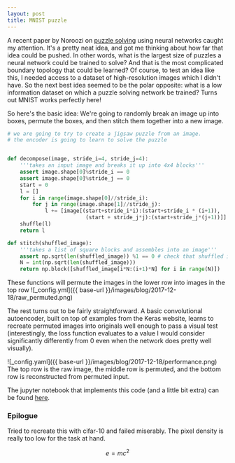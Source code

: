 ```yaml
---
layout: post
title: MNIST puzzle
---
```


A recent paper by Noroozi on [puzzle solving](https://arxiv.org/abs/1603.09246) using neural networks caught my attention.
It's a pretty neat idea, and got me thinking about how far that idea could be pushed. 
In other words, what is the largest size of puzzles a neural network could be trained to solve? And that is the most complicated boundary topology that could be learned?
Of course, to test an idea like this, I needed access to a dataset of high-resolution images which I didn't have. 
So the next best idea seemed to be the polar opposite: what is a low information dataset on which a puzzle solving network be trained?
Turns out MNIST works perfectly here!


So here's the basic idea: We're going to randomly break an image up into boxes, permute the boxes, and then stitch them together into a new image. 

```python
# we are going to try to create a jigsaw puzzle from an image. 
# the encoder is going to learn to solve the puzzle


def decompose(image, stride_i=4, stride_j=4):
    '''takes an input image and breaks it up into 4x4 blocks'''
    assert image.shape[0]%stride_i == 0
    assert image.shape[0]%stride_j == 0
    start = 0
    l = []
    for i in range(image.shape[0]//stride_i):
        for j in range(image.shape[1]//stride_j):
            l += [image[(start+stride_i*i):(start+stride_i * (i+1)), 
                         (start + stride_j*j):(start+stride_j*(j+1))]]
    shuffle(l)
    return l

def stitch(shuffled_image):
    '''takes a list of square blocks and assembles into an image'''
    assert np.sqrt(len(shuffled_image)) %1 == 0 # check that shuffled image can be made square
    N = int(np.sqrt(len(shuffled_image)))
    return np.block([shuffled_image[i*N:(i+1)*N] for i in range(N)])
```

These functions will permute the images in the lower row into images in the top row
![_config.yml]({{ base-url }}/images/blog/2017-12-18/raw_permuted.png)

The rest turns out to be fairly straightforward. A basic convolutional autoencoder, built on top of examples from the Keras website, learns to recreate permuted images into originals well enough to pass a visual test (interestingly, the loss function evaluates to a value I would consider significantly differently from 0 even when the network does pretty well visually). 

![_config.yaml]({{ base-url }}/images/blog/2017-12-18/performance.png)
The top row is the raw image, the middle row is permuted, and the bottom row is reconstructed from permuted input.

The jupyter notebook that implements this code (and a little bit extra) can be found [here](https://github.com/cguptac/blog/tree/master/convnn).
                                                                                                
### Epilogue                                                                                    
                                                                                                
Tried to recreate this with cifar-10 and failed miserably. The pixel density is really too low for the task at hand.

$$ e=mc^2$$
